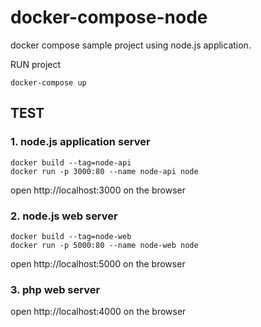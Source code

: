 # docker-compose-node
docker compose sample project using node.js application.

RUN project
```
docker-compose up
```

## TEST
### 1. node.js application server
```
docker build --tag=node-api
docker run -p 3000:80 --name node-api node
```
open http://localhost:3000 on the browser

### 2. node.js web server
```
docker build --tag=node-web
docker run -p 5000:80 --name node-web node
```
open http://localhost:5000 on the browser

### 3. php web server
open http://localhost:4000 on the browser
